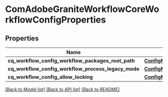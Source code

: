 # ComAdobeGraniteWorkflowCoreWorkflowConfigProperties

## Properties
Name | Type | Description | Notes
------------ | ------------- | ------------- | -------------
**cq_workflow_config_workflow_packages_root_path** | [**ConfigNodePropertyArray**](ConfigNodePropertyArray.md) |  | [optional] 
**cq_workflow_config_workflow_process_legacy_mode** | [**ConfigNodePropertyBoolean**](ConfigNodePropertyBoolean.md) |  | [optional] 
**cq_workflow_config_allow_locking** | [**ConfigNodePropertyBoolean**](ConfigNodePropertyBoolean.md) |  | [optional] 

[[Back to Model list]](../README.md#documentation-for-models) [[Back to API list]](../README.md#documentation-for-api-endpoints) [[Back to README]](../README.md)


